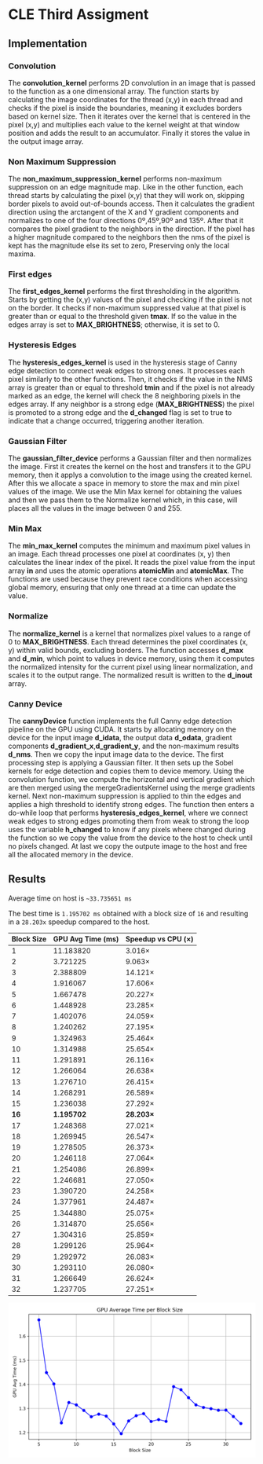 # CLE Third Assigment
## Implementation
### Convolution
The **convolution_kernel** performs 2D convolution in an image that is passed to the function as a one dimensional array. The function starts by calculating the image coordinates for the thread (x,y) in each thread and checks if the pixel is inside the boundaries, meaning it excludes borders based on kernel size. Then it iterates over the kernel that is centered in the pixel (x,y) and multiplies each value to the kernel weight at that window position and adds the result to an accumulator. Finally it stores the value in the output image array.
### Non Maximum Suppression
The **non_maximum_suppression_kernel** performs non-maximum suppression on an edge magnitude map. Like in the other function, each thread starts by calculating the pixel (x,y) that they will work on, skipping border pixels to avoid out-of-bounds access. Then it calculates the gradient direction using the arctangent of the X and Y gradient components and normalizes to one of the four directions 0º,45º,90º and 135º. After that it compares the pixel gradient to the neighbors in the direction. If the pixel has a higher magnitude compared to the neighbors then the nms of the pixel is kept has the magnitude else its set to zero, Preserving only the local maxima.
### First edges
The **first_edges_kernel** performs the first thresholding in the algorithm. Starts by getting the (x,y) values of the pixel and checking if the pixel is not on the border. It checks if non-maximum suppressed value at that pixel is greater than or equal to the threshold given **tmax**. If so the value in the edges array is set to **MAX_BRIGHTNESS**; otherwise, it is set to 0. 
### Hysteresis Edges
The **hysteresis_edges_kernel** is used in the hysteresis stage of Canny edge detection to connect weak edges to strong ones. It processes each pixel similarly to the other functions. Then, it checks if the value in the NMS array is greater than or equal to threshold **tmin** and if the pixel is not already marked as an edge, the kernel will check the 8 neighboring pixels in the edges array. If any neighbor is a strong edge (**MAX_BRIGHTNESS**) the pixel is promoted to a strong edge and the **d_changed** flag is set to true to indicate that a change occurred, triggering another iteration.
### Gaussian Filter
The **gaussian_filter_device** performs a Gaussian filter and then normalizes the image. First it creates the kernel on the host and transfers it to the GPU memory, then it applys a convolution to the image using the created kernel. After this we allocate a space in memory to store the max and min pixel values of the image. We use the Min Max kernel for obtaining the values and then we pass them to the Normalize kernel which, in this case, will places all the values in the image between 0 and 255.
### Min Max
The **min_max_kernel** computes the minimum and maximum pixel values in an image. Each thread processes one pixel at coordinates (x, y) then calculates the linear index of the pixel. It reads the pixel value from the input array **in** and uses the atomic operations **atomicMin** and **atomicMax**. The functions are used because they prevent race conditions when accessing global memory, ensuring that only one thread at a time can update the value.
### Normalize
The **normalize_kernel** is a kernel that normalizes pixel values to a range of 0 to **MAX_BRIGHTNESS**. Each thread determines the pixel coordinates (x, y) within valid bounds, excluding borders. The function accesses **d_max** and **d_min**, which point to values in device memory, using them it computes the normalized intensity for the current pixel using linear normalization, and scales it to the output range. The normalized result is written to the **d_inout** array.

### Canny Device
The **cannyDevice** function implements the full Canny edge detection pipeline on the GPU using CUDA. It starts by allocating memory on the device for the input image **d_idata**, the output data **d_odata**, 	gradient components **d_gradient_x**,**d_gradient_y**, and the non-maximum results **d_nms**. Then we copy the input image data to the device. The first processing step is applying a Gaussian filter. It then sets up the Sobel kernels for edge detection and copies them to device memory. 	Using the convolution function, we compute the horizontal and vertical gradient which are then merged using the mergeGradientsKernel using the merge gradients kernel. Next non-maximum suppression is applied to thin the edges and applies a high threshold to identify strong edges. The function then enters a do-while loop that performs **hysteresis_edges_kernel**, where we connect weak edges to strong edges promoting them from weak to strong the loop uses the variable **h_changed** to know if any pixels where changed during the function so we copy the value from the device to the host to check until no pixels changed. At last we copy the outpute image to the host and free all the allocated memory in the device.

## Results

Average time on host is `~33.735651 ms`

The best time is `1.195702 ms` obtained with a block size of `16` and resulting in a `28.203x` speedup compared to the host.  

| Block Size | GPU Avg Time (ms) | Speedup vs CPU (×) |
| ---------- | ----------------- | ------------------ |
| 1          | 11.183820         | 3.016×             |
| 2          | 3.721225          | 9.063×             |
| 3          | 2.388809          | 14.121×            |
| 4          | 1.916067          | 17.606×            |
| 5          | 1.667478          | 20.227×            |
| 6          | 1.448928          | 23.285×            |
| 7          | 1.402076          | 24.059×            |
| 8          | 1.240262          | 27.195×            |
| 9          | 1.324963          | 25.464×            |
| 10         | 1.314988          | 25.654×            |
| 11         | 1.291891          | 26.116×            |
| 12         | 1.266064          | 26.638×            |
| 13         | 1.276710          | 26.415×            |
| 14         | 1.268291          | 26.589×            |
| 15         | 1.236038          | 27.292×            |
| **16**         | **1.195702**          | **28.203×**            |
| 17         | 1.248368          | 27.021×            |
| 18         | 1.269945          | 26.547×            |
| 19         | 1.278505          | 26.373×            |
| 20         | 1.246118          | 27.064×            |
| 21         | 1.254086          | 26.899×            |
| 22         | 1.246681          | 27.050×            |
| 23         | 1.390720          | 24.258×            |
| 24         | 1.377961          | 24.487×            |
| 25         | 1.344880          | 25.075×            |
| 26         | 1.314870          | 25.656×            |
| 27         | 1.304316          | 25.859×            |
| 28         | 1.299126          | 25.964×            |
| 29         | 1.292972          | 26.083×            |
| 30         | 1.293110          | 26.080×            |
| 31         | 1.266649          | 26.624×            |
| 32         | 1.237705          | 27.251×            |

![graph](gpu_avg_time.png "Graph")
